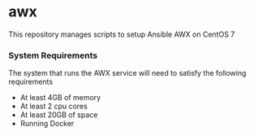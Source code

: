 # awx
This repository manages scripts to setup Ansible AWX on CentOS 7


### System Requirements
The system that runs the AWX service will need to satisfy the following requirements

- At least 4GB of memory
- At least 2 cpu cores
- At least 20GB of space
- Running Docker

